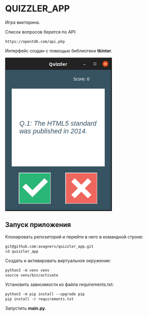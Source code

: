 # QUIZZLER_APP

Игра викторина.

Список вопросов берется по API:

    https://opentdb.com/api.php

Интерфейс создан с помощью библиотеки **tkinter**.

![screen](images/Screenshot.png)

## Запуск приложения

Клонировать репозиторий и перейти в него в командной строке:

    git@github.com:avagners/quizzler_app.git
    cd quizzler_app

Cоздать и активировать виртуальное окружение:

    python3 -m venv venv
    source venv/bin/activate

Установить зависимости из файла requirements.txt:

    python3 -m pip install --upgrade pip
    pip install -r requirements.txt

Запустить **main.py**.